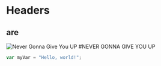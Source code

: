 # Headers
## are
![Never Gonna Give You UP](https://static.wikia.nocookie.net/memes-pedia/images/c/cb/Rick-roll-o.gif/revision/latest?cb=20150916225117&path-prefix=es)
#NEVER GONNA GIVE YOU UP
``` javascript
var myVar = "Hello, world!";
```
